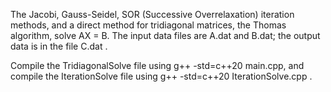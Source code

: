 The Jacobi, Gauss-Seidel, SOR (Successive Overrelaxation) iteration methods, and a direct method for tridiagonal matrices, the Thomas algorithm, solve AX = B. The input data  files are A.dat and B.dat; the output data is in the file C.dat .

Compile the TridiagonalSolve file using g++ -std=c++20 main.cpp, and compile the IterationSolve file using g++ -std=c++20 IterationSolve.cpp .
